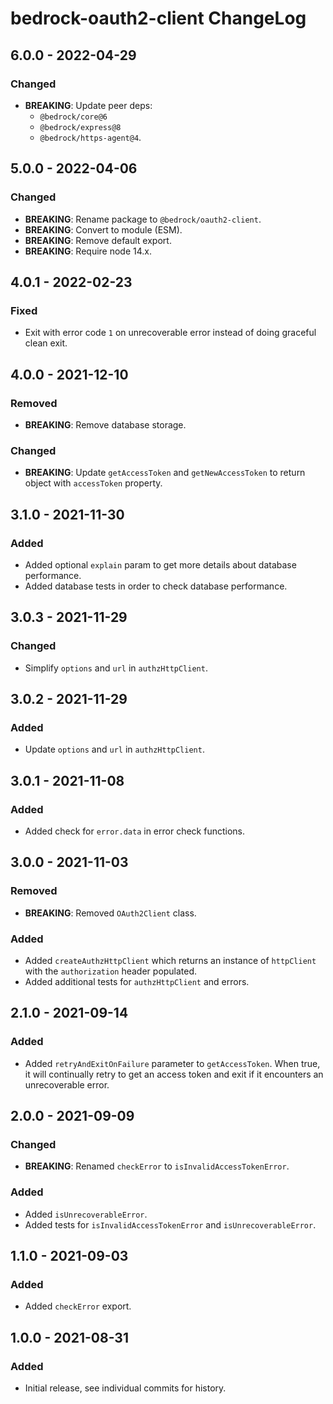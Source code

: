# bedrock-oauth2-client ChangeLog

## 6.0.0 - 2022-04-29

### Changed
- **BREAKING**: Update peer deps:
  - `@bedrock/core@6`
  - `@bedrock/express@8`
  - `@bedrock/https-agent@4`.

## 5.0.0 - 2022-04-06

### Changed
- **BREAKING**: Rename package to `@bedrock/oauth2-client`.
- **BREAKING**: Convert to module (ESM).
- **BREAKING**: Remove default export.
- **BREAKING**: Require node 14.x.

## 4.0.1 - 2022-02-23

### Fixed
- Exit with error code `1` on unrecoverable error instead of doing
  graceful clean exit.

## 4.0.0 - 2021-12-10

### Removed
- **BREAKING**: Remove database storage.

### Changed
- **BREAKING**: Update `getAccessToken` and `getNewAccessToken` to return object with
  `accessToken` property.

## 3.1.0 - 2021-11-30

### Added
- Added optional `explain` param to get more details about database performance.
- Added database tests in order to check database performance.

## 3.0.3 - 2021-11-29

### Changed
- Simplify `options` and `url` in `authzHttpClient`.

## 3.0.2 - 2021-11-29

### Added
- Update `options` and `url` in `authzHttpClient`.

## 3.0.1 - 2021-11-08

### Added
- Added check for `error.data` in error check functions.

## 3.0.0 - 2021-11-03

### Removed
- **BREAKING**: Removed `OAuth2Client` class.

### Added
- Added `createAuthzHttpClient` which returns an instance of `httpClient` with the
  `authorization` header populated.
- Added additional tests for `authzHttpClient` and errors.

## 2.1.0 - 2021-09-14

### Added
- Added `retryAndExitOnFailure` parameter to `getAccessToken`. When true, it
  will continually retry to get an access token and exit if it encounters an
  unrecoverable error.

## 2.0.0 - 2021-09-09

### Changed
- **BREAKING**: Renamed `checkError` to `isInvalidAccessTokenError`.

### Added
- Added `isUnrecoverableError`.
- Added tests for `isInvalidAccessTokenError` and `isUnrecoverableError`.

## 1.1.0 - 2021-09-03

### Added
- Added `checkError` export.

## 1.0.0 - 2021-08-31

### Added
- Initial release, see individual commits for history.
